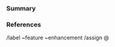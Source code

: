 <!---
Please read this!

Before opening a new issue, make sure to search for keywords in the issues
filtered by the "feature" and "enhancement" label:

- issues?label_name%5B%5D=bug
- issues?label_name%5B%5D=enhancement

and verify the issue you're about to submit isn't a duplicate.
--->

### Summary

<!--- Summarize the feature or enhancement you are requesting concisely --->

### References

<!--- Link to relevant content related with the task/request --->

<!--- Choose the proper labels for this issue --->
/label ~feature ~enhancement
/assign @

